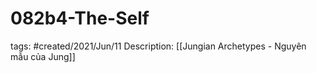 # 082b4-The-Self

tags: #created/2021/Jun/11
Description: [[Jungian Archetypes - Nguyên mẫu của Jung]]